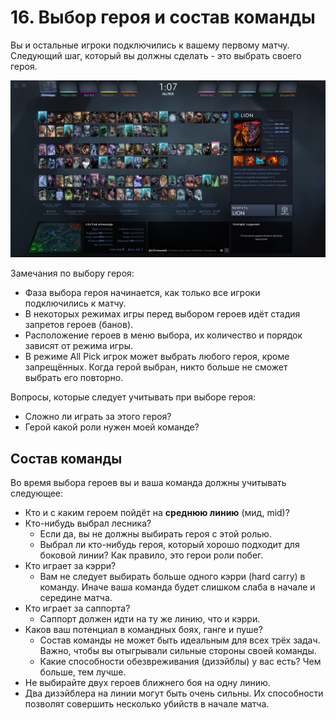 # 16. Выбор героя и состав команды

Вы и остальные игроки подключились к вашему первому матчу. Следующий шаг, который вы должны сделать - это выбрать своего героя.

![Выбор героя](images/16.1_choose_hero.png)

Замечания по выбору героя:

* Фаза выбора героя начинается, как только все игроки подключились к матчу.
* В некоторых режимах игры перед выбором героев идёт стадия запретов героев (банов).
* Расположение героев в меню выбора, их количество и порядок зависят от режима игры.
* В режиме All Pick игрок может выбрать любого героя, кроме запрещённых. Когда герой выбран, никто больше не сможет выбрать его повторно.

Вопросы, которые следует учитывать при выборе героя:

* Сложно ли играть за этого героя?
* Герой какой роли нужен моей команде?

## Состав команды

Во время выбора героев вы и ваша команда должны учитывать следующее:

* Кто и с каким героем пойдёт на **среднюю линию** (мид, mid)?
* Кто-нибудь выбрал лесника?
    * Если да, вы не должны выбирать героя с этой ролью.
    * Выбрал ли кто-нибудь героя, который хорошо подходит для боковой линии? Как правило, это герои роли побег.
* Кто играет за кэрри?
    * Вам не следует выбирать больше одного кэрри (hard carry) в команду. Иначе ваша команда будет слишком слаба в начале и середине матча.
* Кто играет за саппорта?
    * Саппорт должен идти на ту же линию, что и кэрри.
* Каков ваш потенциал в командных боях, ганге и пуше?
    * Состав команды не может быть идеальным для всех трёх задач. Важно, чтобы вы отыгрывали сильные стороны своей команды.
    * Какие способности обезвреживания (дизэйблы) у вас есть? Чем больше, тем лучше.
* Не выбирайте двух героев ближнего боя на одну линию.
* Два дизэйблера на линии могут быть очень сильны. Их способности позволят совершить несколько убийств в начале матча.

